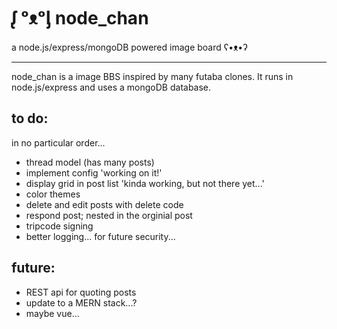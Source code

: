 # ᶘ ᵒᴥᵒᶅ node_chan

a node.js/express/mongoDB powered image board ʕ•ᴥ•ʔ

---

node_chan is a image BBS inspired by many futaba clones.
It runs in node.js/express and uses a mongoDB database.

## to do:

in no particular order...

- thread model (has many posts)
- implement config 'working on it!'
- display grid in post list 'kinda working, but not there yet...'
- color themes
- delete and edit posts with delete code
- respond post; nested in the orginial post
- tripcode signing
- better logging... for future security...

## future:

- REST api for quoting posts
- update to a MERN stack...?
- maybe vue...
